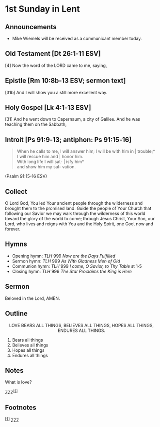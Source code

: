 <head>
<meta charset="utf-8">
<style>
</style>
<title>sermon</title>
</head>

# 1st Sunday in Lent

## Announcements

* Mike Wiemels will be received as a communicant member today.

## Old Testament [Dt 26:1‑11 ESV]

[4] Now the word of the LORD came to me, saying,

## Epistle [Rm 10:8b‑13 ESV; sermon text]

[31b] And I will show you a still more excellent way.


## Holy Gospel [Lk 4:1‑13 ESV]

[31] And he went down to Capernaum, a city of Galilee. And he was teaching them on the Sabbath,

## Introit [Ps 91:9‑13; antiphon: Ps 91:15‑16]

> When he calls to me, I will answer him; I will be with him in | trouble;*  
> I will rescue him and | honor him.  
> With long life I will sat- | isfy him*  
> and show him my sal- vation.
	

(Psalm 91:15-16 ESV)



## Collect

O Lord God, You led Your ancient people through the wilderness and brought them to the promised land. Guide the people of Your Church that following our Savior we may walk through the wilderness of this world toward the glory of the world to come; through Jesus Christ, Your Son, our Lord, who lives and reigns with You and the Holy Spirit, one God, now and forever.

## Hymns

* Opening hymn: _TLH_ 999 _Now are the Days Fulfilled_
* Sermon hymn: _TLH_ 999 _As With Gladness Men of Old_
* Communion hymn: _TLH_ 999 _I come, O Savior, to Thy Table_ st 1‑5
* Closing hymn: _TLH_ 999 _The Star Proclaims the King is Here_

## Sermon

Beloved in the Lord, AMEN.

## Outline

<center>LOVE BEARS ALL THINGS, BELIEVES ALL THINGS, HOPES ALL THINGS, ENDURES ALL THINGS.</center>

1. Bears all things
1. Believes all things
1. Hopes all things
1. Endures all things
    
## Notes

What is love?

ZZZ<sup>[<a name="id0002" href="#ftn.id0002">§</a>]</sup>

## Footnotes

<sup>[<a name="ftn.id0002" href="#id0002">§</a>]</sup>
ZZZ
